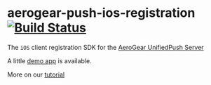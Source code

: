 # aerogear-push-ios-registration [![Build Status](https://travis-ci.org/aerogear/aerogear-push-ios-registration.png)](https://travis-ci.org/aerogear/aerogear-push-ios-registration)

The ```iOS``` client registration SDK for the [AeroGear UnifiedPush Server](https://github.com/aerogear/aerogear-unified-push-server)

A little [demo app](https://github.com/aerogear/aerogear-push-ios-demo) is available.

More on our [tutorial](http://aerogear.org/docs/guides/aerogear-push-ios/)

